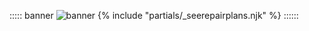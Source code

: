 ::::: banner
![banner](http://placehold.jp/1284x590.png)
    {% include "partials/_seerepairplans.njk" %}
::::::
